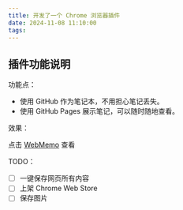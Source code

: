 ```yaml
---
title: 开发了一个 Chrome 浏览器插件
date: 2024-11-08 11:10:00
tags:
---
```


## 插件功能说明

功能点：

- 使用 GitHub 作为笔记本，不用担心笔记丢失。
- 使用 GitHub Pages 展示笔记，可以随时随地查看。

效果：

点击 [WebMemo](https://fzero17.com/webmemo) 查看

TODO：

- [ ] 一键保存网页所有内容
- [ ] 上架 Chrome Web Store
- [ ] 保存图片
